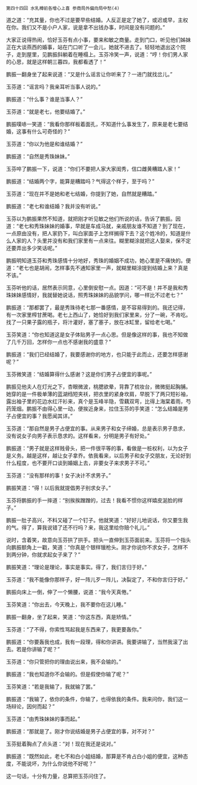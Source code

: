     第四十四回 水乳樽前各增心上喜 参商局外偏向局中愁(4) 

   道之道：“充其量，你也不过是要早些结婚。人反正是定了她了，或迟或早，主权在你。我们又不是小户人家，说是拿不出钱办事，时间是没有问题的。”

   大家正说得热闹，恰好玉芬有点小事，要来和敏之商量。走到门口，听见他们姊妹正在大谈燕西的婚事，站在门口听了一会儿，她就不进去了。轻轻地退出这个院子，走到屋里，见鹏振斜躺着在睡榻上。玉芬冷笑一声，说道：“哼！你们男人家的心思，就是这样朝三暮四，我都看透了！”

   鹏振一翻身坐了起来说道：“又是什么谣言让你听来了？一进门就找岔儿。”

   玉芬道：“谣言吗？我亲耳听当事人说的。”

   鹏振道：“什么事？谁是当事人？”

   玉芬道：“就是老七，他要结婚了。”

   鹏振噗哧一笑道：“我看你那样板着面孔，不知道什么事发生了，原来是老七要结婚，这事有什么可奇怪的？”

   玉芬道：“你以为他是和谁结婚？”

   鹏振道：“自然是秀珠妹妹。”

   玉芬啐了鹏振一下，说道：“你们不要把人家大家闺秀，信口雌黄糟踏人家！”

   鹏振道：“结婚两个字，能算是糟踏吗？气得这个样子，至于吗？”

   玉芬道：“现在并不是她和老七结婚，你提到了她，自然就是糟踏。”

   鹏振道：“老七和谁结婚？我并没有听说。”

   玉芬以为鹏振果然不知道，就把刚才听见敏之他们所说的话，告诉了鹏振。因道：“老七和秀珠妹妹的婚事，早就是车成马就，亲戚朋友谁不知道？到了现在，一点原由没有，把人家扔下，叫白家面子上怎样搁得下去？这个姓冷的，知道是什么人家的人？头里并没有和我们家里有一点来往。糊里糊涂就把这人娶来，保不定还要弄出多少笑话呢。”

   鹏振明知道玉芬和秀珠感情十分地好，秀珠的婚姻不成功，她心里是不痛快的。便道：“老七也是胡闹，怎样事先不通知家里一声，就糊里糊涂提到结婚上来？真是不该。”

   玉芬听他的话，居然表示同意，心里倒安慰一点。因道：“可不是！并不是我和秀珠妹妹感情好，我就替她说话，照秀珠妹妹的品貌学问，哪一样比不过老七？”

   鹏振道：“那都罢了，最是秀珠待老七那一番感情，是不容易得到的。我还记得，有一次家里榨甘蔗喝。老七上西山了，她恰好到我们家里来，分了一碗，不肯吃。找了一只果子露的瓶子，将汁灌好，塞了塞子，放在冰缸里，留给老七喝。”

   玉芬笑道：“你也知道这是女子体贴男子一点心思。但是像这样的事，我也不知做了几千万回，怎样你一点也不感谢我的盛意？”

   鹏振道：“我们已经结婚了，我要感谢你的地方，也只能于此而止，还要怎样感谢呢？”

   玉芬微笑道：“结婚算得什么感谢？这是你们男子占便宜的事呢。”

   鹏振见他夫人在灯光之下，杏眼微波，桃腮欲晕，背靠了梳妆台，微微挺起胸脯。她穿的是一件极单薄的蓝湖绉短夹袄，把衣里的紧身坎肩，早脱下了两只短衫袖，露出袖子里的花边水红汗衫来，真个是玉峰半隐，雪藕双弯，比得上海棠着雨，芍药笼烟。鹏振不由得心里一动，便挨近身来，拉住玉芬的手笑道：“怎么结婚是男子占便宜的事？我愿闻其详。”

   玉芬道：“那自然是男子占便宜的事。从来男子和女子缔婚，总是表示男子恳求，没有说女子向男子表示恳求的。这样看来，分明是男子有好处。”

   鹏振道：“男子就是这样贱骨头，把一件很平等的事，看做是一桩权利，以为女子是义务。越是这样，越让女子拿乔。依我看来，以后男子和女子交朋友，无论好到什么程度，也不要开口谈到婚姻上去，非要女子来求男子不可。”

   玉芬道：“没有那样的事！女子决计不求男子。”

   鹏振笑道：“得！以后我就提倡男子别求女子。”

   玉芬将鹏振的手一摔道：“别挨挨蹭蹭的，过去！我看不惯你这样嬉皮涎脸的样子。”

   鹏振一肚子高兴，不料又碰了一个钉子。他就笑道：“好好儿地说话，你又要生我的气。得了，算我说错了还不行吗？来，我这里给你赔个礼儿。”

   说时，含着笑，故意向玉芬拱了拱手。把头一直伸到玉芬面前来。玉芬将一个指头向鹏振额角上一戳，笑道：“你真是个银样镴枪头。刚才你说你不求女子，怎样不到两分钟，你就求起女子来了？”

   鹏振笑道：“理论是理论，事实是事实。得了，我们言归于好。”

   玉芬道：“我不能像你那样子，好一阵儿歹一阵儿，决裂定了，不和你言归于好。”

   鹏振向床上一倒，伸了一个懒腰，说道：“我今天真倦。”

   玉芬笑道：“你出去，今天晚上，我不要你在这儿睡。”

   鹏振一翻身，坐了起来，笑道：“你这东西，真是矫情。”

   玉芬道：“了不得，你索性骂起我是东西来了，我更要轰你。”

   鹏振道：“你要轰我也成，我有一段理，得和你讲讲。我要讲输了，当然我滚了出去。若是你讲输了呢？”

   玉芬道：“你只管把你的理由说出来，我不会输的。”

   鹏振道：“我也知道你不会输的。但是假使你输了呢？”

   玉芬笑道：“若是我输了，我就输了罢。”

   鹏振道：“我输了，依你的条件，你输了，也得依我的条件。我来问你，我们这一场辩论，因何而起？”

   玉芬道：“由秀珠妹妹的事而起。”

   鹏振道：“那就是了。刚才你说结婚是男子占便宜的事，对不对？”

   玉芬挺着胸点了点头道：“对！现在我还是说对。”

   鹏振道：“既然如此，老七不和白小姐结婚，那算是不肯占白小姐的便宜，这种态度，不能说坏，为什么你说他不好呢？”

   这一句话，十分有力量，总算把玉芬问住了。

